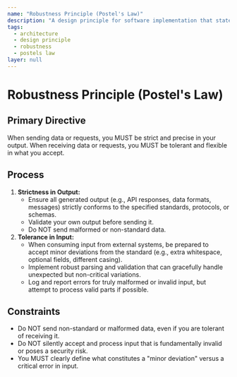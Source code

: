 ```yaml
---
name: "Robustness Principle (Postel's Law)"
description: "A design principle for software implementation that states to 'be conservative in what you do, be liberal in what you accept from others.' This helps build resilient systems that can handle imperfect input."
tags:
  - architecture
  - design principle
  - robustness
  - postels law
layer: null
---
```


# Robustness Principle (Postel's Law)

## Primary Directive

When sending data or requests, you MUST be strict and precise in your output. When receiving data or requests, you MUST be tolerant and flexible in what you accept.

## Process

1.  **Strictness in Output:**
    - Ensure all generated output (e.g., API responses, data formats, messages) strictly conforms to the specified standards, protocols, or schemas.
    - Validate your own output before sending it.
    - Do NOT send malformed or non-standard data.
2.  **Tolerance in Input:**
    - When consuming input from external systems, be prepared to accept minor deviations from the standard (e.g., extra whitespace, optional fields, different casing).
    - Implement robust parsing and validation that can gracefully handle unexpected but non-critical variations.
    - Log and report errors for truly malformed or invalid input, but attempt to process valid parts if possible.

## Constraints

- Do NOT send non-standard or malformed data, even if you are tolerant of receiving it.
- Do NOT silently accept and process input that is fundamentally invalid or poses a security risk.
- You MUST clearly define what constitutes a "minor deviation" versus a critical error in input.
